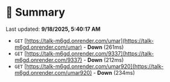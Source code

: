 # 📖 Summary
Last updated: **9/18/2025, 5:40:17 AM**

- `GET` [https://talk-m6gd.onrender.com/umar](https://talk-m6gd.onrender.com/umar) - **Down** (261ms)
- `GET` [https://talk-m6gd.onrender.com/9337](https://talk-m6gd.onrender.com/9337) - **Down** (212ms)
- `GET` [https://talk-m6gd.onrender.com/umar920](https://talk-m6gd.onrender.com/umar920) - **Down** (234ms)
